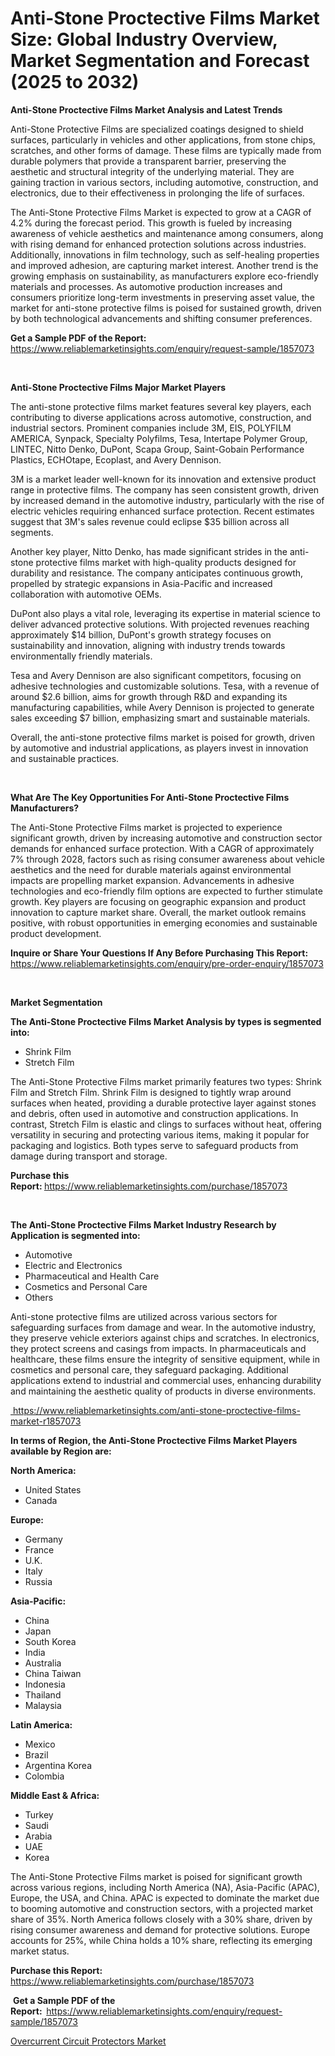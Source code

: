 <p><h1>Anti-Stone Proctective Films Market Size: Global Industry Overview, Market Segmentation and Forecast (2025 to 2032)</h1></p><p><strong>Anti-Stone Proctective Films Market Analysis and Latest Trends</strong></p>
<p><p>Anti-Stone Protective Films are specialized coatings designed to shield surfaces, particularly in vehicles and other applications, from stone chips, scratches, and other forms of damage. These films are typically made from durable polymers that provide a transparent barrier, preserving the aesthetic and structural integrity of the underlying material. They are gaining traction in various sectors, including automotive, construction, and electronics, due to their effectiveness in prolonging the life of surfaces.</p><p>The Anti-Stone Protective Films Market is expected to grow at a CAGR of 4.2% during the forecast period. This growth is fueled by increasing awareness of vehicle aesthetics and maintenance among consumers, along with rising demand for enhanced protection solutions across industries. Additionally, innovations in film technology, such as self-healing properties and improved adhesion, are capturing market interest. Another trend is the growing emphasis on sustainability, as manufacturers explore eco-friendly materials and processes. As automotive production increases and consumers prioritize long-term investments in preserving asset value, the market for anti-stone protective films is poised for sustained growth, driven by both technological advancements and shifting consumer preferences.</p></p>
<p><strong>Get a Sample PDF of the Report:&nbsp;</strong> <a href="https://www.reliablemarketinsights.com/enquiry/request-sample/1857073?utm_campaign=2535&utm_medium=2&utm_source=Github&utm_content=ia&utm_term=27032025&utm_id=anti-stone-proctective-films">https://www.reliablemarketinsights.com/enquiry/request-sample/1857073</a></p>
<p>&nbsp;</p>
<p><strong>Anti-Stone Proctective Films Major Market Players</strong></p>
<p><p>The anti-stone protective films market features several key players, each contributing to diverse applications across automotive, construction, and industrial sectors. Prominent companies include 3M, EIS, POLYFILM AMERICA, Synpack, Specialty Polyfilms, Tesa, Intertape Polymer Group, LINTEC, Nitto Denko, DuPont, Scapa Group, Saint-Gobain Performance Plastics, ECHOtape, Ecoplast, and Avery Dennison.</p><p>3M is a market leader well-known for its innovation and extensive product range in protective films. The company has seen consistent growth, driven by increased demand in the automotive industry, particularly with the rise of electric vehicles requiring enhanced surface protection. Recent estimates suggest that 3M's sales revenue could eclipse $35 billion across all segments.</p><p>Another key player, Nitto Denko, has made significant strides in the anti-stone protective films market with high-quality products designed for durability and resistance. The company anticipates continuous growth, propelled by strategic expansions in Asia-Pacific and increased collaboration with automotive OEMs.</p><p>DuPont also plays a vital role, leveraging its expertise in material science to deliver advanced protective solutions. With projected revenues reaching approximately $14 billion, DuPont's growth strategy focuses on sustainability and innovation, aligning with industry trends towards environmentally friendly materials.</p><p>Tesa and Avery Dennison are also significant competitors, focusing on adhesive technologies and customizable solutions. Tesa, with a revenue of around $2.6 billion, aims for growth through R&D and expanding its manufacturing capabilities, while Avery Dennison is projected to generate sales exceeding $7 billion, emphasizing smart and sustainable materials.</p><p>Overall, the anti-stone protective films market is poised for growth, driven by automotive and industrial applications, as players invest in innovation and sustainable practices.</p></p>
<p>&nbsp;</p>
<p><strong>What Are The Key Opportunities For Anti-Stone Proctective Films Manufacturers?</strong></p>
<p><p>The Anti-Stone Protective Films market is projected to experience significant growth, driven by increasing automotive and construction sector demands for enhanced surface protection. With a CAGR of approximately 7% through 2028, factors such as rising consumer awareness about vehicle aesthetics and the need for durable materials against environmental impacts are propelling market expansion. Advancements in adhesive technologies and eco-friendly film options are expected to further stimulate growth. Key players are focusing on geographic expansion and product innovation to capture market share. Overall, the market outlook remains positive, with robust opportunities in emerging economies and sustainable product development.</p></p>
<p><strong>Inquire or Share Your Questions If Any Before Purchasing This Report:</strong> <a href="https://www.reliablemarketinsights.com/enquiry/pre-order-enquiry/1857073?utm_campaign=2535&utm_medium=2&utm_source=Github&utm_content=ia&utm_term=27032025&utm_id=anti-stone-proctective-films">https://www.reliablemarketinsights.com/enquiry/pre-order-enquiry/1857073</a></p>
<p>&nbsp;</p>
<p><strong>Market Segmentation</strong></p>
<p><strong>The Anti-Stone Proctective Films Market Analysis by types is segmented into:</strong></p>
<p><ul><li>Shrink Film</li><li>Stretch Film</li></ul></p>
<p><p>The Anti-Stone Protective Films market primarily features two types: Shrink Film and Stretch Film. Shrink Film is designed to tightly wrap around surfaces when heated, providing a durable protective layer against stones and debris, often used in automotive and construction applications. In contrast, Stretch Film is elastic and clings to surfaces without heat, offering versatility in securing and protecting various items, making it popular for packaging and logistics. Both types serve to safeguard products from damage during transport and storage.</p></p>
<p><strong>Purchase this Report:&nbsp;</strong><a href="https://www.reliablemarketinsights.com/purchase/1857073?utm_campaign=2535&utm_medium=2&utm_source=Github&utm_content=ia&utm_term=27032025&utm_id=anti-stone-proctective-films">https://www.reliablemarketinsights.com/purchase/1857073</a></p>
<p>&nbsp;</p>
<p><strong>The Anti-Stone Proctective Films Market Industry Research by Application is segmented into:</strong></p>
<p><ul><li>Automotive</li><li>Electric and Electronics</li><li>Pharmaceutical and Health Care</li><li>Cosmetics and Personal Care</li><li>Others</li></ul></p>
<p><p>Anti-stone protective films are utilized across various sectors for safeguarding surfaces from damage and wear. In the automotive industry, they preserve vehicle exteriors against chips and scratches. In electronics, they protect screens and casings from impacts. In pharmaceuticals and healthcare, these films ensure the integrity of sensitive equipment, while in cosmetics and personal care, they safeguard packaging. Additional applications extend to industrial and commercial uses, enhancing durability and maintaining the aesthetic quality of products in diverse environments.</p></p>
<p><a href="https://www.reliablemarketinsights.com/anti-stone-proctective-films-market-r1857073?utm_campaign=2535&utm_medium=2&utm_source=Github&utm_content=ia&utm_term=27032025&utm_id=anti-stone-proctective-films">&nbsp;https://www.reliablemarketinsights.com/anti-stone-proctective-films-market-r1857073</a></p>
<p><strong>In terms of Region, the Anti-Stone Proctective Films Market Players available by Region are:</strong></p>
<p>
    <p> <strong> North America: </strong>
        <ul>
            <li>United States</li>
            <li>Canada</li>
        </ul>
        </p> 
    <p> <strong> Europe: </strong>
        <ul>
            <li>Germany</li>
            <li>France</li>
            <li>U.K.</li>
            <li>Italy</li>
            <li>Russia</li>
        </ul>
        </p> 
    <p> <strong> Asia-Pacific: </strong>
        <ul>
            <li>China</li>
            <li>Japan</li>
            <li>South Korea</li>
            <li>India</li>
            <li>Australia</li>
            <li>China Taiwan</li>
            <li>Indonesia</li>
            <li>Thailand</li>
            <li>Malaysia</li>
        </ul>
        </p> 
    <p> <strong> Latin America: </strong>
        <ul>
            <li>Mexico</li>
            <li>Brazil</li>
            <li>Argentina Korea</li>
            <li>Colombia</li>
        </ul>
        </p> 
    <p> <strong> Middle East & Africa: </strong>
        <ul>
            <li>Turkey</li>
            <li>Saudi</li>
            <li>Arabia</li>
            <li>UAE</li>
            <li>Korea</li>
        </ul>
    </p>
    </p>
<p><p>The Anti-Stone Protective Films market is poised for significant growth across various regions, including North America (NA), Asia-Pacific (APAC), Europe, the USA, and China. APAC is expected to dominate the market due to booming automotive and construction sectors, with a projected market share of 35%. North America follows closely with a 30% share, driven by rising consumer awareness and demand for protective solutions. Europe accounts for 25%, while China holds a 10% share, reflecting its emerging market status.</p></p>
<p><strong>Purchase this Report: </strong><a href="https://www.reliablemarketinsights.com/purchase/1857073?utm_campaign=2535&utm_medium=2&utm_source=Github&utm_content=ia&utm_term=27032025&utm_id=anti-stone-proctective-films">https://www.reliablemarketinsights.com/purchase/1857073</a></p>
<p>&nbsp;<strong>Get a Sample PDF of the Report:&nbsp;&nbsp;</strong><a href="https://www.reliablemarketinsights.com/enquiry/request-sample/1857073?utm_campaign=2535&utm_medium=2&utm_source=Github&utm_content=ia&utm_term=27032025&utm_id=anti-stone-proctective-films">https://www.reliablemarketinsights.com/enquiry/request-sample/1857073</a></p>
<p><strong></strong></p>
<p><p><a href="https://github.com/sherikacas30/Market-Research-Report-List-1/blob/main/overcurrent-circuit-protectors-market.md?utm_campaign=2535&utm_medium=2&utm_source=Github&utm_content=ia&utm_term=27032025&utm_id=anti-stone-proctective-films">Overcurrent Circuit Protectors Market</a></p></p>
